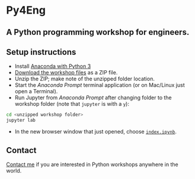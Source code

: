 # Py4Eng
## A Python programming workshop for engineers.

## Setup instructions

- Install [Anaconda with Python 3](http://anaconda.com/download/)
- [Download the workshop files](https://github.com/yoavram/Py4Eng/archive/master.zip) as a ZIP file.
- Unzip the ZIP; make note of the unzipped folder location.
- Start the *Anaconda Prompt* terminal application (or on Mac/Linux just open a Terminal).
- Run Jupyter from *Anaconda Prompt* after changing folder to the workshop folder (note that `jupyter` is with a `y`):
```sh
cd <unzipped workshop folder>
jupyter lab
```
- In the new browser window that just opened, choose [`index.ipynb`](index.ipynb).

## Contact

[Contact me](mailto:yoav@yoavram.com) if you are interested in Python workshops anywhere in the world.

